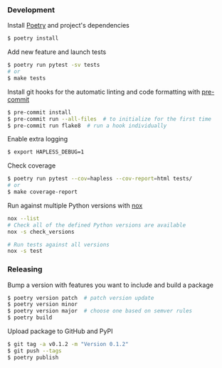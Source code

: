 ### Development

Install [Poetry](https://python-poetry.org/) and project's dependencies

```bash
$ poetry install
```

Add new feature and launch tests

```bash
$ poetry run pytest -sv tests
# or
$ make tests
```

Install git hooks for the automatic linting and code formatting with [pre-commit](https://pre-commit.com/)

```bash
$ pre-commit install
$ pre-commit run --all-files  # to initialize for the first time
$ pre-commit run flake8  # run a hook individually
```

Enable extra logging

```bash
$ export HAPLESS_DEBUG=1
```

Check coverage

```bash
$ poetry run pytest --cov=hapless --cov-report=html tests/
# or
$ make coverage-report
```

Run against multiple Python versions with [nox](https://nox.thea.codes/en/stable/index.html)

```bash
nox --list
# Check all of the defined Python versions are available
nox -s check_versions

# Run tests against all versions
nox -s test
```

### Releasing

Bump a version with features you want to include and build a package

```bash
$ poetry version patch  # patch version update
$ poetry version minor
$ poetry version major  # choose one based on semver rules
$ poetry build
```

Upload package to GitHub and PyPI

```bash
$ git tag -a v0.1.2 -m "Version 0.1.2"
$ git push --tags
$ poetry publish
```
